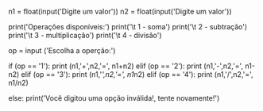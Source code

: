 n1 = float(input('Digite um valor'))
n2 = float(input('Digite um valor'))

print('Operações disponíveis:')
print('\t 1 - soma')
print('\t 2 - subtração')
print('\t 3 - multiplicação')
print('\t 4 - divisão')

op = input ('Escolha a operção:')

if (op == '1'):
   print (n1,'+',n2,'=', n1+n2)
elif (op == '2'):
   print (n1,'-',n2,'=', n1-n2)
elif (op == '3'):
   print (n1,'*',n2,'=', n1*n2)
elif (op == '4'):
   print (n1,'/',n2,'=', n1/n2)

else:
   print('Você digitou uma opção inválida!, tente novamente!')
   
